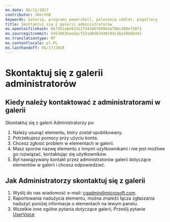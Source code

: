 ```yaml
---
ms.date: 06/12/2017
contributor: JKeithB
keywords: Galeria, programu powershell, polecenia cmdlet, psgallery
title: Skontaktuj się z galerii administratorów
ms.openlocfilehash: 6673b1a8e92312f343d6f809b4a708c400ef20f2
ms.sourcegitcommit: 54534635eedacf531d8d6344019dc16a50b8b441
ms.translationtype: MT
ms.contentlocale: pl-PL
ms.lasthandoff: 05/17/2018
---
```

# <a name="contact-gallery-administrators"></a>Skontaktuj się z galerii administratorów

## <a name="when-to-contact-gallery-administrators"></a>Kiedy należy kontaktować z administratorami w galerii

Skontaktuj się z galerii Administratorzy po:

1. Należy usunąć elementu, który został opublikowany.
2. Potrzebujesz pomocy przy użyciu konta.
3. Chcesz zgłosić problem w elementach w galerii.
4. Masz sporów nazwę elementu z innymi użytkownikami i nie jest możliwe go rozwiązać, kontaktując się użytkowników.
5. Był nawiązywany kontakt przez administratorów galerii dotyczące elementów w galerii i chcesz odpowiedzieć.

## <a name="how-to-contact-gallery-administrators"></a>Jak Administratorzy skontaktuj się z galerii

1. Wyślij do nas wiadomość e-mail: cgadmin@microsoft.com.
2. Raportowania nadużycia elementu, można znaleźć łącza zgłaszania nadużyć poniżej informacje o elementach na lewym panelu.
3. Wszelkie inne ogólne pytania dotyczące galerii, Prześlij pytanie [UserVoice](http://windowsserver.uservoice.com/forums/301869-powershell)